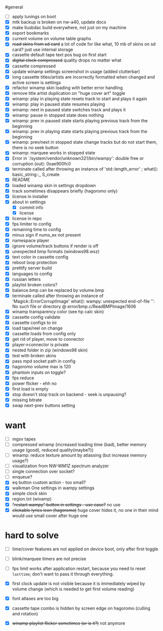 #general

- [ ] apply tunings on boot
- [x] mtk backup is broken on nw-a40, update docs
- [x] make llusbdac build everywhere, not just on my machine
- [x] export bookmarks
- [x] current volume on volume table graphs
- [x] <s>read skins from sd card</s> a lot of code for like what, 10 mb of skins on sd card? just use internal storage
- [x] cassette default tape text pos bug on first start
- [x] <s>digital clock compressed</s> quality drops no matter what
- [x] cassette compressed
- [x] update winamp settings screenshot in usage (added clutterbar)
- [x] long cassette titles/artists are incorrectly formatted when changed and active screen is settings
- [x] refactor winamp skin loading with better error handling
- [x] remove title artist duplication on "huge cover art" toggle
- [x] winamp: play in playing state resets track to start and plays it again
- [x] winamp: play in paused state resumes playing
- [x] winamp: next in paused state switches track and plays it
- [x] winamp: pause in stopped state does nothing
- [x] winamp: prev in paused state starts playing previous track from the beginning
- [x] winamp: prev in playing state starts playing previous track from the beginning
- [x] winamp: prev/next in stopped state change tracks but do not start them, there is no seek button
- [x] winamp: marquee works in stopped state
- [x] Error in `/system/vendor/unknown321/bin/wampy': double free or corruption (out): 0xae900fc0
- [x] terminate called after throwing an instance of 'std::length_error' ; what():  basic_string::_ S_create
- [x] README
- [x] loaded winamp skin in settings dropdown
- [x] track sometimes disappears briefly (hagoromo only)
- [x] license in installer
- [x] about in settings
  - [x] commit info
  - [x] license
- [x] license in repo
- [x] fps limiter to config
- [x] remaining time to config
- [x] minus sign if nums_ex not present
- [x] namespace player
- [x] ignore volume/track buttons if render is off
- [x] unexpected bmp formats (windows98.wsz)
- [x] text color in cassette config
- [x] reboot loop protection
- [x] prettify server build
- [x] languages to config
- [x] russian letters
- [x] playlist broken colors?
- [x] balance.bmp can be replaced by volume.bmp
- [x] terminate called after throwing an instance of 'Magick::ErrorCorruptImage' what():  wampy: unexpected
  end-of-file '': No such file or directory @ error/bmp.c/ReadBMPImage/1606
- [x] winamp transparency color (see hp calc skin)
- [x] cassette config validate
- [x] cassette configs to ini
- [x] load tape/reel on change
- [x] cassette loads from config only
- [x] get rid of player, move to connector
- [x] player->connector is private
- [x] nested folder in zip (windows98 skin)
- [x] test with broken skins
- [x] pass mpd socket path in config
- [x] hagoromo volume max is 120
- [x] phantom inputs on toggle?
- [x] fps reduce
- [x] power flicker - ehh no
- [x] first load is empty
- [x] stop doesn't stop track on backend - seek is unpausing?
- [x] missing bitrate
- [x] swap next-prev buttons setting

# want

- [ ] mgsv tapes
- [ ] compressed winamp (increased loading time (bad), better memory usage (good), reduced quality(maybe?))
- [ ] winamp: reduce texture amount by atlassing (but increase memory usage?)
- [ ] visualization from NW-WM1Z spectrum analyzer
- [ ] single connection over socket?
- [ ] enqueue?
- [x] eq button custom action - too small?
- [x] walkman One settings in wampy settings
- [x] simple clock skin
- [x] region.txt (winamp)
- [x] <s>"restart wampy" button in settings - use case?</s> no use
- [x] <s>clickable lyrics icon (hagoromo)</s> huge cover hides it, no one in their mind would use small cover after huge
  one

# hard to solve

- [ ] time/cover features are not applied on device boot, only after first toggle
- [ ] blink/marquee timers are not precise
- [ ] fps limit works after application restart, because you need to reset `lasttime`; don't want to pass it through
  everything.
- [x] first clock update is not visible because it is immediately wiped by volume change (which is needed to get first
  volume reading)
- [x] font atlases are too big
- [x] cassette tape combo is hidden by screen edge on hagoromo (culling and rotation)
- [x] <s>winamp playlist flicker sometimes (or is it?)</s> not anymore

